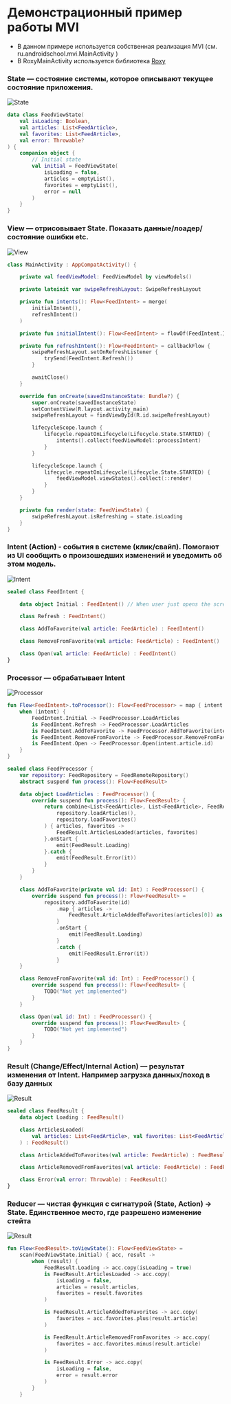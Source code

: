 # Демонстрационный пример работы MVI

- В данном примере используется собственная реализация MVI (см. ru.androidschool.mvi.MainActivity )
- В RoxyMainActivity используется библиотека [Roxy](https://github.com/ww-tech/roxie)

### State — состояние системы, которое описывают текущее состояние приложения.
![State](images/mvi_state.png)

```kotlin
data class FeedViewState(
    val isLoading: Boolean,
    val articles: List<FeedArticle>,
    val favorites: List<FeedArticle>,
    val error: Throwable?
) {
    companion object {
        // Initial state
        val initial = FeedViewState(
            isLoading = false,
            articles = emptyList(),
            favorites = emptyList(),
            error = null
        )
    }
}
```

### View — отрисовывает State. Показать данные/лоадер/состояние ошибки etc.
![View](images/mvi_view.png)

```kotlin
class MainActivity : AppCompatActivity() {

    private val feedViewModel: FeedViewModel by viewModels()

    private lateinit var swipeRefreshLayout: SwipeRefreshLayout

    private fun intents(): Flow<FeedIntent> = merge(
        initialIntent(),
        refreshIntent()
    )

    private fun initialIntent(): Flow<FeedIntent> = flowOf(FeedIntent.Initial)

    private fun refreshIntent(): Flow<FeedIntent> = callbackFlow {
        swipeRefreshLayout.setOnRefreshListener {
            trySend(FeedIntent.Refresh())
        }

        awaitClose()
    }

    override fun onCreate(savedInstanceState: Bundle?) {
        super.onCreate(savedInstanceState)
        setContentView(R.layout.activity_main)
        swipeRefreshLayout = findViewById(R.id.swipeRefreshLayout)

        lifecycleScope.launch {
            lifecycle.repeatOnLifecycle(Lifecycle.State.STARTED) {
                intents().collect(feedViewModel::processIntent)
            }
        }

        lifecycleScope.launch {
            lifecycle.repeatOnLifecycle(Lifecycle.State.STARTED) {
                feedViewModel.viewStates().collect(::render)
            }
        }
    }

    private fun render(state: FeedViewState) {
        swipeRefreshLayout.isRefreshing = state.isLoading
    }
}

```

### Intent (Action) - события в системе (клик/свайп). Помогают из UI сообщить о произошедших изменений и уведомить об этом модель.

![Intent](images/mvi_intent.png)

```kotlin
sealed class FeedIntent {

    data object Initial : FeedIntent() // When user just opens the screen.

    class Refresh : FeedIntent()

    class AddToFavorite(val article: FeedArticle) : FeedIntent()

    class RemoveFromFavorite(val article: FeedArticle) : FeedIntent()

    class Open(val article: FeedArticle) : FeedIntent()
}
```

### Processor — обрабатывает Intent

![Processor](images/mvi_processor.png)

```kotlin
fun Flow<FeedIntent>.toProcessor(): Flow<FeedProcessor> = map { intent ->
    when (intent) {
        FeedIntent.Initial -> FeedProcessor.LoadArticles
        is FeedIntent.Refresh -> FeedProcessor.LoadArticles
        is FeedIntent.AddToFavorite -> FeedProcessor.AddToFavorite(intent.article.id)
        is FeedIntent.RemoveFromFavorite -> FeedProcessor.RemoveFromFavorite(intent.article.id)
        is FeedIntent.Open -> FeedProcessor.Open(intent.article.id)
    }
}
```

```kotlin
sealed class FeedProcessor {
    var repository: FeedRepository = FeedRemoteRepository()
    abstract suspend fun process(): Flow<FeedResult>

    data object LoadArticles : FeedProcessor() {
        override suspend fun process(): Flow<FeedResult> {
            return combine<List<FeedArticle>, List<FeedArticle>, FeedResult>(
                repository.loadArticles(),
                repository.loadFavorites()
            ) { articles, favorites ->
                FeedResult.ArticlesLoaded(articles, favorites)
            }.onStart {
                emit(FeedResult.Loading)
            }.catch {
                emit(FeedResult.Error(it))
            }
        }
    }

    class AddToFavorite(private val id: Int) : FeedProcessor() {
        override suspend fun process(): Flow<FeedResult> =
            repository.addToFavorite(id)
                .map { articles ->
                    FeedResult.ArticleAddedToFavorites(articles[0]) as FeedResult
                }
                .onStart {
                    emit(FeedResult.Loading)
                }
                .catch {
                    emit(FeedResult.Error(it))
                }
    }

    class RemoveFromFavorite(val id: Int) : FeedProcessor() {
        override suspend fun process(): Flow<FeedResult> {
            TODO("Not yet implemented")
        }
    }

    class Open(val id: Int) : FeedProcessor() {
        override suspend fun process(): Flow<FeedResult> {
            TODO("Not yet implemented")
        }
    }
}
```

### Result (Change/Effect/Internal Action) — результат изменения от Intent. Например загрузка данных/поход в базу данных 

![Result](images/mvi_result.png)

```kotlin
sealed class FeedResult {
    data object Loading : FeedResult()

    class ArticlesLoaded(
        val articles: List<FeedArticle>, val favorites: List<FeedArticle>
    ) : FeedResult()

    class ArticleAddedToFavorites(val article: FeedArticle) : FeedResult()

    class ArticleRemovedFromFavorites(val article: FeedArticle) : FeedResult()

    class Error(val error: Throwable) : FeedResult()
}
```

### Reducer — чистая функция с сигнатурой (State, Action) -> State. Единственное место, где разрешено изменение стейта

![Result](images/mvi_reducer.png)

```kotlin
fun Flow<FeedResult>.toViewState(): Flow<FeedViewState> =
    scan(FeedViewState.initial) { acc, result ->
        when (result) {
            FeedResult.Loading -> acc.copy(isLoading = true)
            is FeedResult.ArticlesLoaded -> acc.copy(
                isLoading = false,
                articles = result.articles,
                favorites = result.favorites
            )

            is FeedResult.ArticleAddedToFavorites -> acc.copy(
                favorites = acc.favorites.plus(result.article)
            )

            is FeedResult.ArticleRemovedFromFavorites -> acc.copy(
                favorites = acc.favorites.minus(result.article)
            )

            is FeedResult.Error -> acc.copy(
                isLoading = false,
                error = result.error
            )
        }
    }
```












